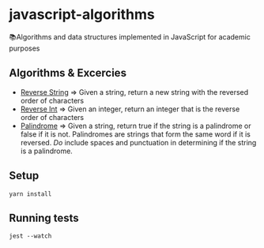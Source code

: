 # javascript-algorithms
📚Algorithms and data structures implemented in JavaScript for academic purposes

## Algorithms & Excercies

- [Reverse String](reversestring/index.js) => Given a string, return a new string with the reversed order of characters
- [Reverse Int](reverseint/index.js) => Given an integer, return an integer that is the reverse order of characters
- [Palindrome](palindrome/index.js) => Given a string, return true if the string is a palindrome or false if it is not.  Palindromes are strings that form the same word if it is reversed. *Do* include spaces and punctuation in determining if the string is a palindrome.

## Setup
`yarn install`

## Running tests

`jest --watch`
